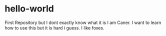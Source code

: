# hello-world
First Repository but I dont exactly know what it is
I am Caner. I want to learn how to use this but it is hard i guess. I like foxes.
